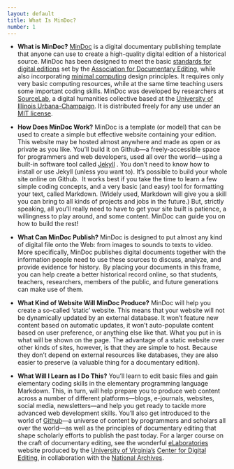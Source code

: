 ```yaml
---
layout: default
title: What Is MinDoc?
number: 1
---
```


- **What is MinDoc?**  [MinDoc](https://github.com/TonLeon/mindoc) is a digital documentary publishing template that anyone can use to create a high-quality digital edition of a historical source. MinDoc has been designed to meet the basic [standards for digital editions](https://www.documentaryediting.org/wordpress/?page_id=508) set by the [Association for Documentary Editing](https://www.documentaryediting.org/wordpress/), while also incorporating [minimal computing](http://digitalhumanities.org/dhq/vol/16/2/000646/000646.html) design principles. It requires only very basic computing resources, while at the same time teaching users some important coding skills. MinDoc was developed by researchers at [SourceLab](https://experts.illinois.edu/en/activities/sourcelab-journal), a digital humanities collective based at the [University of Illinois Urbana-Champaign](https://illinois.edu/). It is distributed freely for any use under an [MIT license](https://opensource.org/license/MIT/).

- **How Does MinDoc Work?** MinDoc is a template (or model) that can be used to create a simple but effective website containing your edition. This website may be hosted almost anywhere and made as open or as private as you like. You’ll build it on Github—a freely-accessible space for programmers and web developers, used all over the world—using a built-in software tool called [Jekyll](https://jekyllrb.com/) . You don’t need to know how to install or use Jekyll (unless you want to). It’s possible to build your whole site online on Github.  It works best if you take the time to learn a few simple coding concepts, and a very basic (and easy) tool for formatting your text, called Markdown. (Widely used, Markdown will give you a skill you can bring to all kinds of projects and jobs in the future.) But, strictly speaking, all you’ll really need to have to get your site built is patience, a willingness to play around, and some content. MinDoc can guide you on how to build the rest!

- **What Can MinDoc Publish?** MinDoc is designed to put almost any kind of digital file onto the Web: from images to sounds to texts to video.  More specifically, MinDoc publishes digital documents together with the information people need to use these sources to discuss, analyze, and provide evidence for history.  By placing your documents in this frame, you can help create a better historical record online, so that students, teachers, researchers, members of the public, and future generations can make use of them.

-  **What Kind of Website Will MinDoc Produce?** MinDoc will help you create a so-called ‘static’ website. This means that your website will not be dynamically updated by an external database. It won’t feature new content based on automatic updates, it won’t auto-populate content based on user preference, or anything else like that. What you put in is what will be shown on the page. The advantage of a static website over other kinds of sites, however, is that they are simple to host. Because they don’t depend on external resources like databases, they are also easier to preserve (a valuable thing for a documentary edition).

- **What Will I Learn as I Do This?** You’ll learn to edit basic files and gain elementary coding skills in the elementary programming language Markdown. This, in turn, will help prepare you to produce web content across a number of different platforms—blogs, e-journals, websites, social media, newsletters—and help you get ready to tackle more advanced web development skills. You’ll also get introduced to the world of [Github](https://github.com/)—a universe of content by programmers and scholars all over the world—as well as the principles of documentary editing that shape scholarly efforts to publish the past today. For a larger course on the craft of documentary editing, see the wonderful [eLaboratories](https://elaboratories.org/) website produced by the [University of Virginia’s](https://www.virginia.edu/) [Center for Digital Editing](https://centerfordigitalediting.org/), in collaboration with the [National Archives](https://www.archives.gov/).




